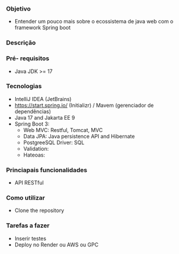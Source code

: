 ### Objetivo
 - Entender um pouco mais sobre o ecossistema de java web com o framework Spring boot

### Descrição

### Pré- requisitos
 - Java JDK >= 17

### Tecnologias
- IntelliJ IDEA (JetBrains)
- https://start.spring.io/ (Initializr) / Mavem (gerenciador de dependências)
- Java 17 and Jakarta EE 9
- Spring Boot 3:
  - Web MVC: Restful, Tomcat, MVC
  - Data JPA: Java persistence API and Hibernate
  - PostgreeSQL Driver: SQL
  - Validation: 
  - Hateoas:

### Princiapais funcionalidades
- API RESTful

### Como utilizar
- Clone the repository

### Tarefas a fazer
- Inserir testes
- Deploy no Render ou AWS ou GPC
